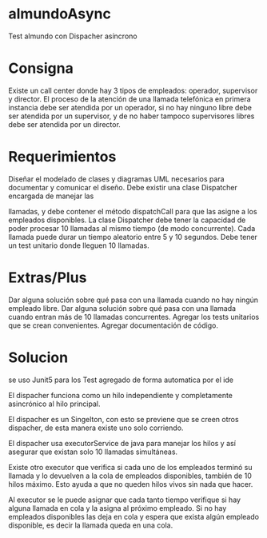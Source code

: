 # almundoAsync
Test almundo con Dispacher asíncrono 

# Consigna
Existe un call center donde hay 3 tipos de empleados: operador,
supervisor y director. El proceso de la atención de una llamada
telefónica en primera instancia debe ser atendida por un operador, si
no hay ninguno libre debe ser atendida por un supervisor, y de no
haber tampoco supervisores libres debe ser atendida por un director.

# Requerimientos

Diseñar el modelado de clases y diagramas UML necesarios
para documentar y comunicar el diseño.
Debe existir una clase Dispatcher encargada de manejar las

llamadas, y debe contener el método dispatchCall para que las
asigne a los empleados disponibles.
La clase Dispatcher debe tener la capacidad de poder procesar
10 llamadas al mismo tiempo (de modo concurrente).
Cada llamada puede durar un tiempo aleatorio entre 5 y 10
segundos.
Debe tener un test unitario donde lleguen 10 llamadas.

# Extras/Plus

Dar alguna solución sobre qué pasa con una llamada cuando no
hay ningún empleado libre.
Dar alguna solución sobre qué pasa con una llamada cuando
entran más de 10 llamadas concurrentes.
Agregar los tests unitarios que se crean convenientes.
Agregar documentación de código.

# Solucion
se uso Junit5 para los Test agregado de forma automatica por el ide 

El dispacher funciona como un hilo independiente y completamente asincrónico al hilo principal.

El dispacher es un Singelton,  con esto se previene que se creen otros dispacher, de esta manera existe uno solo corriendo. 

El dispacher usa executorService de java para manejar los hilos y así asegurar que existan solo 10 llamadas simultáneas.

Existe otro executor que verifica si cada uno de los empleados terminó su llamada y lo devuelven a la cola de empleados disponibles, también de 10 hilos máximo. Esto ayuda a que no queden hilos vivos sin nada que hacer.

Al executor  se le puede asignar que cada tanto tiempo verifique si hay alguna llamada en cola y la asigna al próximo empleado. Si no hay empleados disponibles las deja en cola y espera que exista algún empleado disponible,  es decir la llamada queda en una cola.
